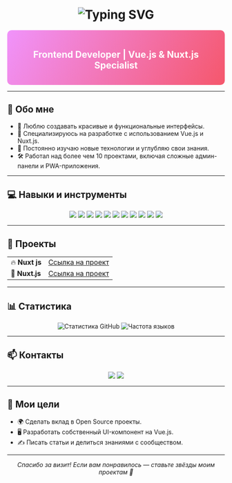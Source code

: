 <h1 align="center">
  <img src="https://readme-typing-svg.herokuapp.com?font=Fira+Code&size=32&pause=500&color=F7931A&center=true&vCenter=true&width=450&lines=%F0%9F%91%8B+Привет!+Я+Фаррух+Равилов;%E2%9C%85+Frontend+Developer;%F0%9F%92%BB+Vue.js+%26+Nuxt.js+Expert" alt="Typing SVG" />
</h1>

<div align="center" style="background: linear-gradient(120deg, #f093fb 0%, #f5576c 100%); padding: 15px; border-radius: 10px;">
  <h2 align="center" style="color: white;">Frontend Developer | Vue.js & Nuxt.js Specialist</h2>
</div>

---

## 🌟 Обо мне
- 🎨 Люблю создавать красивые и функциональные интерфейсы.
- 🔧 Специализируюсь на разработке с использованием Vue.js и Nuxt.js.
- 🚀 Постоянно изучаю новые технологии и углубляю свои знания.
- 🛠️ Работал над более чем 10 проектами, включая сложные админ-панели и PWA-приложения.

---

## 💻 Навыки и инструменты

<p align="center">
  <img src="https://img.shields.io/badge/-JavaScript-F7DF1E?style=for-the-badge&logo=javascript&logoColor=black" />
  <img src="https://img.shields.io/badge/-TypeScript-3178C6?style=for-the-badge&logo=typescript&logoColor=white" />
  <img src="https://img.shields.io/badge/-Vue.js-4FC08D?style=for-the-badge&logo=vue.js&logoColor=white" />
  <img src="https://img.shields.io/badge/-Nuxt.js-00DC82?style=for-the-badge&logo=nuxt.js&logoColor=white" />
  <img src="https://img.shields.io/badge/-Figma-F24E1E?style=for-the-badge&logo=figma&logoColor=white" />
  <img src="https://img.shields.io/badge/-CSS-1572B6?style=for-the-badge&logo=css3&logoColor=white" />
  <img src="https://img.shields.io/badge/-SCSS-CC6699?style=for-the-badge&logo=sass&logoColor=white" />
  <img src="https://img.shields.io/badge/-SASS-CC6699?style=for-the-badge&logo=sass&logoColor=white" />
  <img src="https://img.shields.io/badge/-TailwindCSS-38B2AC?style=for-the-badge&logo=tailwind-css&logoColor=white" />
  <img src="https://img.shields.io/badge/-Bootstrap-563D7C?style=for-the-badge&logo=bootstrap&logoColor=white" />
  <img src="https://img.shields.io/badge/-Git-F05032?style=for-the-badge&logo=git&logoColor=white" />
</p>

---

## 🚀 Проекты

<table>
  <tr>
    <td>🔥 <b>Nuxt js</b></td>
    <td><a href="https://watches-tau.vercel.app">Ссылка на проект</a></td>
  </tr>
  <tr>
    <td>🌟 <b>Nuxt.js</b></td>
    <td><a href="https://fazo-main.vercel.app">Ссылка на проект</a></td>
  </tr>
</table>

---

## 📊 Статистика

<p align="center">
  <img src="https://github-readme-stats.vercel.app/api?username=farrux-ravilov&show_icons=true&theme=radical" alt="Статистика GitHub" />
  <img src="https://github-readme-stats.vercel.app/api/top-langs/?username=farrux-ravilov&layout=compact&theme=radical" alt="Частота языков" />
</p>

---

## 📫 Контакты

<p align="center">
  <a href="mailto:farruxravilov@gmail.com"><img src="https://img.shields.io/badge/-Email-EA4335?style=for-the-badge&logo=gmail&logoColor=white" /></a>
  <a href="https://t.me/W1zArD4"><img src="https://img.shields.io/badge/-Telegram-26A5E4?style=for-the-badge&logo=telegram&logoColor=white" /></a>
</p>

---

## 🎯 Мои цели
- 🌍 Сделать вклад в Open Source проекты.
- 🖥️ Разработать собственный UI-компонент на Vue.js.
- ✍️ Писать статьи и делиться знаниями с сообществом.
---

<p align="center">
  <i>Спасибо за визит! Если вам понравилось — ставьте звёзды моим проектам 🌟</i>
</p>
